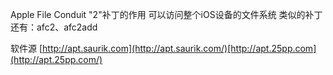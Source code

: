 Apple File Conduit "2"补丁的作用
可以访问整个iOS设备的文件系统
类似的补丁还有：afc2、afc2add

软件源
[http://apt.saurik.com](http://apt.saurik.com/)[http://apt.25pp.com](http://apt.25pp.com/)
